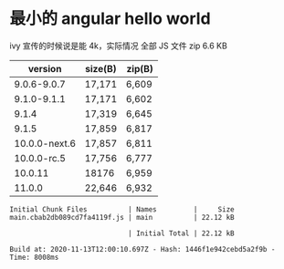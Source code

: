 # 最小的 angular hello world

ivy 宣传的时候说是能 4k，实际情况 全部 JS 文件 zip 6.6 KB

| version       | size(B) | zip(B) |
| ------------- | ------- | ------ |
| 9.0.6-9.0.7   | 17,171  | 6,609  |
| 9.1.0-9.1.1   | 17,171  | 6,602  |
| 9.1.4         | 17,319  | 6,645  |
| 9.1.5         | 17,859  | 6,817  |
| 10.0.0-next.6 | 17,857  | 6,811  |
| 10.0.0-rc.5   | 17,756  | 6,777  |
| 10.0.11       | 18176   | 6,959  |
| 11.0.0        | 22,646  | 6,932  |

```console
Initial Chunk Files          | Names         |     Size
main.cbab2db089cd7fa4119f.js | main          | 22.12 kB

                             | Initial Total | 22.12 kB

Build at: 2020-11-13T12:00:10.697Z - Hash: 1446f1e942cebd5a2f9b - Time: 8008ms
```
